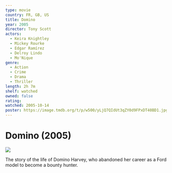 ```yaml
---
type: movie
country: FR, GB, US
title: Domino
year: 2005
director: Tony Scott
actors:
  - Keira Knightley
  - Mickey Rourke
  - Edgar Ramírez
  - Delroy Lindo
  - Mo'Nique
genre:
  - Action
  - Crime
  - Drama
  - Thriller
length: 2h 7m
shelf: watched
owned: false
rating:
watched: 2005-10-14
poster: https://image.tmdb.org/t/p/w500/yLjQ7QIdUt3qZY0d9FPxDT40BD1.jpg
---
```


# Domino (2005)

![](https://image.tmdb.org/t/p/w500/yLjQ7QIdUt3qZY0d9FPxDT40BD1.jpg)

The story of the life of Domino Harvey, who abandoned her career as a Ford model to become a bounty hunter.